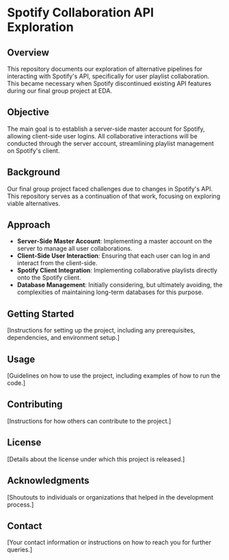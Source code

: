 # Spotify Collaboration API Exploration

## Overview
This repository documents our exploration of alternative pipelines for interacting with Spotify's API, specifically for user playlist collaboration. This became necessary when Spotify discontinued existing API features during our final group project at EDA.

## Objective
The main goal is to establish a server-side master account for Spotify, allowing client-side user logins. All collaborative interactions will be conducted through the server account, streamlining playlist management on Spotify's client.

## Background
Our final group project faced challenges due to changes in Spotify's API. This repository serves as a continuation of that work, focusing on exploring viable alternatives.

## Approach
- **Server-Side Master Account**: Implementing a master account on the server to manage all user collaborations.
- **Client-Side User Interaction**: Ensuring that each user can log in and interact from the client-side.
- **Spotify Client Integration**: Implementing collaborative playlists directly onto the Spotify client.
- **Database Management**: Initially considering, but ultimately avoiding, the complexities of maintaining long-term databases for this purpose.

## Getting Started
[Instructions for setting up the project, including any prerequisites, dependencies, and environment setup.]

## Usage
[Guidelines on how to use the project, including examples of how to run the code.]

## Contributing
[Instructions for how others can contribute to the project.]

## License
[Details about the license under which this project is released.]

## Acknowledgments
[Shoutouts to individuals or organizations that helped in the development process.]

## Contact
[Your contact information or instructions on how to reach you for further queries.]
